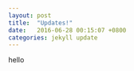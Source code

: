```yaml
---
layout: post
title:  "Updates!"
date:   2016-06-28 00:15:07 +0800
categories: jekyll update
---
```

hello
